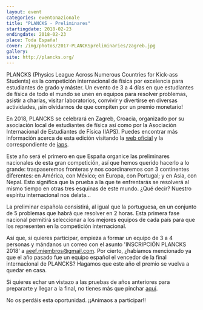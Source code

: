 ```yaml
---
layout: event
categories: eventonazionale
title: "PLANCKS - Preliminares"
startingdate: 2018-02-23
endingdate: 2018-02-23
place: Toda España!
cover: /img/photos/2017-PLANCKSpreliminaries/zagreb.jpg
gallery:
site: http://plancks.org/
---
```



PLANCKS (Physics League Across Numerous Countries for Kick-ass Students) es la competición internacional de física por excelencia para estudiantes de grado y máster. Un evento de 3 a 4 días en que estudiantes de física de todo el mundo se unen en equipos para resolver problemas, asistir a charlas, visitar laboratorios, convivir y divertirse en diversas actividades, ¡sin olvidarnos de que compiten por un premio monetario!

En 2018, PLANCKS se celebrará en Zagreb, Croacia, organizado por su asociación local de estudiantes de física así como por la Asociación Internacional de Estudiantes de Física (IAPS). Puedes encontrar más información acerca de esta edición visitando la [web oficial](http://plancks.org/) y la correspondiente de [iaps](http://www.iaps.info/plancks/plancks-2018-in-zagreb).

Este año será el primero en que España organice las preliminares nacionales de esta gran competición, así que hemos querido hacerlo a lo grande: traspaseremos fronteras y nos coordinaremos con 3 continentes diferentes: en América, con México; en Europa, con Portugal; y en Asia, con Nepal. Esto significa que la prueba a la que te enfrentarás se resolverá al mismo tiempo en otras tres esquinas de este mundo. ¿Qué decir? Nuestro espíritu internacional nos delata...

La preliminar española consistirá, al igual que la portuguesa, en un conjunto de 5 problemas que habrá que resolver en 2 horas. Esta primera fase nacional permitirá seleccionar a los mejores equipos de cada país para que los representen en la competición internacional.

Así que, si quieres participar, empieza a formar un equipo de 3 a 4 personas y mándanos un correo con el asunto 'INSCRIPCIÓN PLANCKS 2018' a aeef.miembros@gmail.com. Por cierto, ¿habíamos mencionado ya que el año pasado fue un equipo español el vencedor de la final internacional de PLANCKS? Hagamos que este año el premio se vuelva a quedar en casa.

Si quieres echar un vistazo a las pruebas de años anteriores para prepararte y llegar a la final, no tienes más que pinchar [aquí](http://international.plancks.at/what-is-plancks/example-problem-sets/). 

No os perdáis esta oportunidad. ¡¡Animaos a participar!!
